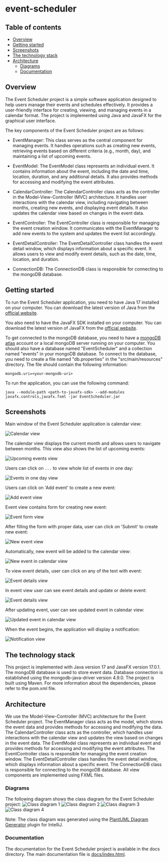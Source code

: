 # event-scheduler

## Table of contents

* [Overview](#overview)
* [Getting started](#getting-started)
* [Screenshots](#screenshots)
* [The technology stack](#the-technology-stack)
* [Architecture](#architecture)
  * [Diagrams](#diagrams)
  * [Documentation](#documentation)

## Overview

The Event Scheduler project is a simple software application designed to help users manage their events and schedules effectively. It provides a user-friendly interface for creating, viewing, and managing events in a calendar format. The project is implemented using Java and JavaFX for the graphical user interface.

The key components of the Event Scheduler project are as follows:

* EventManager: This class serves as the central component for managing events. 
It handles operations such as creating new events, retrieving events based on different criteria (e.g., month, day), and maintaining a list of upcoming events.

* EventModel: The EventModel class represents an individual event. 
It contains information about the event, including the date and time, location, duration, and any additional details. 
It also provides methods for accessing and modifying the event attributes.

* CalendarController: The CalendarController class acts as the controller in the Model-View-Controller (MVC) architecture. 
It handles user interactions with the calendar view, including navigating between months, creating new events, and displaying event details. 
It also updates the calendar view based on changes in the event data.

* EventController: The EventController class is responsible for managing the event creation window. 
It communicates with the EventManager to add new events to the system and updates the event list accordingly.

* EventDetailController: The EventDetailController class handles the event detail window, which displays information about a specific event. 
It allows users to view and modify event details, such as the date, time, location, and duration.

* ConnectionDB: The ConnectionDB class is responsible for connecting to the mongoDB database.

## Getting started

To run the Event Scheduler application, you need to have Java 17 installed on your computer. 
You can download the latest version of Java from the [official website](https://www.oracle.com/java/technologies/downloads/).

You also need to have the JavaFX SDK installed on your computer.
You can download the latest version of JavaFX from the [official website](https://gluonhq.com/products/javafx/).

To get connected to the mongoDB database, you need to have a [mongoDB atlas](https://www.mongodb.com/atlas/database) account or a local mongoDB server running on your computer.
You should also have a database named "EventScheduler" and a collection named "events" in your mongoDB database.
To connect to the database, you need to create a file named "db.properties" in the "src/main/resources" directory.
The file should contain the following information:

```
mongodb.uri=<your-mongodb-uri>
```

To run the application, you can use the following command:

```
java --module-path <path-to-javafx-sdk> --add-modules javafx.controls,javafx.fxml -jar EventScheduler.jar
```

## Screenshots

Main window of the Event Scheduler application is calendar view:

![Calendar view](images/calendar_view.png)

The calendar view displays the current month and allows users to navigate between months.
This view also shows the list of upcoming events:

![Upcoming events view](images/upcoming_event_view.png)

Users can click on `...` to view whole list of events in one day:

![Events in one day view](images/day_event_view.png)

Users can click on 'Add event' to create a new event:

![Add event view](images/add_new_event.png)

Event view contains form for creating new event:

![Event form view](images/add_new_event_view.png)

After filling the form with proper data, user can click on 'Submit' to create new event: 

![New event view](images/filled_new_event.png)

Automatically, new event will be added to the calendar view: 

![New event in calendar view](images/new_event_in_calendar_view.png)

To view event details, user can click on any of the text with event: 

![Event details view](images/event_detail_view.png)

In event view user can see event details and update or delete event: 

![Event details view](images/update_event_view.png)

After updating event, user can see updated event in calendar view:

![Updated event in calendar view](images/updated_event_in_calendar_view.png)

When the event begins, the application will display a notification:

![Notification view](images/notification_view.png)

## The technology stack

This project is implemented with Java version 17 and JavaFX version 17.0.1.
The mongoDB database is used to store event data. Database connection is established using the mongodb-java-driver version 4.9.0.
The project is built using Maven. For more information about the dependencies, please refer to the pom.xml file.

## Architecture

We use the Model-View-Controller (MVC) architecture for the Event Scheduler project.
The EventManager class acts as the model, which stores the event data and provides methods for accessing and modifying the data.
The CalendarController class acts as the controller, which handles user interactions with the calendar view and updates the view based on changes in the event data.
The EventModel class represents an individual event and provides methods for accessing and modifying the event attributes.
The EventController class is responsible for managing the event creation window.
The EventDetailController class handles the event detail window, which displays information about a specific event.
The ConnectionDB class is responsible for connecting to the mongoDB database.
All view components are implemented using FXML files.

### Diagrams

The following diagram shows the class diagram for the Event Scheduler project:
![Class diagram 1](diagrams/diagram_class_1.PNG)
![Class diagram 2](diagrams/diagram_class_2.PNG)
![Class diagram 3](diagrams/diagram_class_3.PNG)
![Class diagram 4](diagrams/diagram_class_4.PNG)

Note: The class diagram was generated using the [PlantUML Diagram Generator](https://plugins.jetbrains.com/plugin/15991-plantuml-diagram-generator) plugin for IntelliJ.

### Documentation

The documentation for the Event Scheduler project is available in the docs directory.
The main documentation file is [docs/index.html](docs/index.html).

